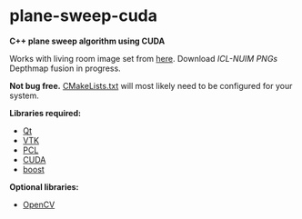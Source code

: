 # plane-sweep-cuda
**C++ plane sweep algorithm using CUDA**

Works with living room image set from [here](http://www.doc.ic.ac.uk/~ahanda/VaFRIC/iclnuim.html). Download *ICL-NUIM PNGs*
Depthmap fusion in progress.

**Not bug free.** [CMakeLists.txt](https://github.com/DKavolis/plane-sweep-cuda/blob/master/src/CMakeLists.txt) 
will most likely need to be configured for your system.

**Libraries required:**
* [Qt](http://www.qt.io/)
* [VTK](http://www.vtk.org/)
* [PCL](http://pointclouds.org/)
* [CUDA](https://developer.nvidia.com/cuda-zone)
* [boost](http://www.boost.org/)

**Optional libraries:**
* [OpenCV](http://opencv.org/)
